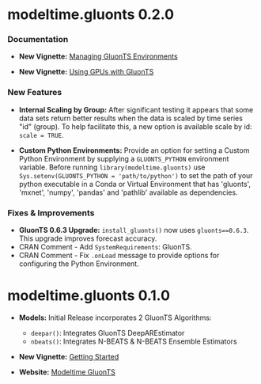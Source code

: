 # modeltime.gluonts 0.2.0

### Documentation

- __New Vignette:__ [Managing GluonTS Environments](https://business-science.github.io/modeltime.gluonts/articles/managing-envs.html)

- __New Vignette:__ [Using GPUs with GluonTS](https://business-science.github.io/modeltime.gluonts/articles/using-gpus.html)

### New Features

- __Internal Scaling by Group:__ After significant testing it appears that some data sets return better results when the data is scaled by time series "id" (group). To help facilitate this, a new option is available scale by id: `scale = TRUE`.

- __Custom Python Environments:__ Provide an option for setting a Custom Python Environment by supplying a `GLUONTS_PYTHON` environment variable. Before running `library(modeltime.gluonts)` use `Sys.setenv(GLUONTS_PYTHON = 'path/to/python')` to set the path of your python executable in a Conda or Virtual Environment that has 'gluonts', 'mxnet', 'numpy', 'pandas' and 'pathlib' available as dependencies.

### Fixes & Improvements

* __GluonTS 0.6.3 Upgrade:__ `install_gluonts()` now uses `gluonts==0.6.3`. This upgrade improves forecast accuracy.
* CRAN Comment - Add `SystemRequirements`: GluonTS.
* CRAN Comment - Fix `.onLoad` message to provide options for configuring the Python Environment.

# modeltime.gluonts 0.1.0

* __Models:__ Initial Release incorporates 2 GluonTS Algorithms:

    - `deepar()`: Integrates GluonTS DeepAREstimator
    - `nbeats()`: Integrates N-BEATS & N-BEATS Ensemble Estimators
    
* __New Vignette:__ [Getting Started](https://business-science.github.io/modeltime.gluonts/articles/getting-started.html)

* __Website:__ [Modeltime GluonTS](https://business-science.github.io/modeltime.gluonts/)
